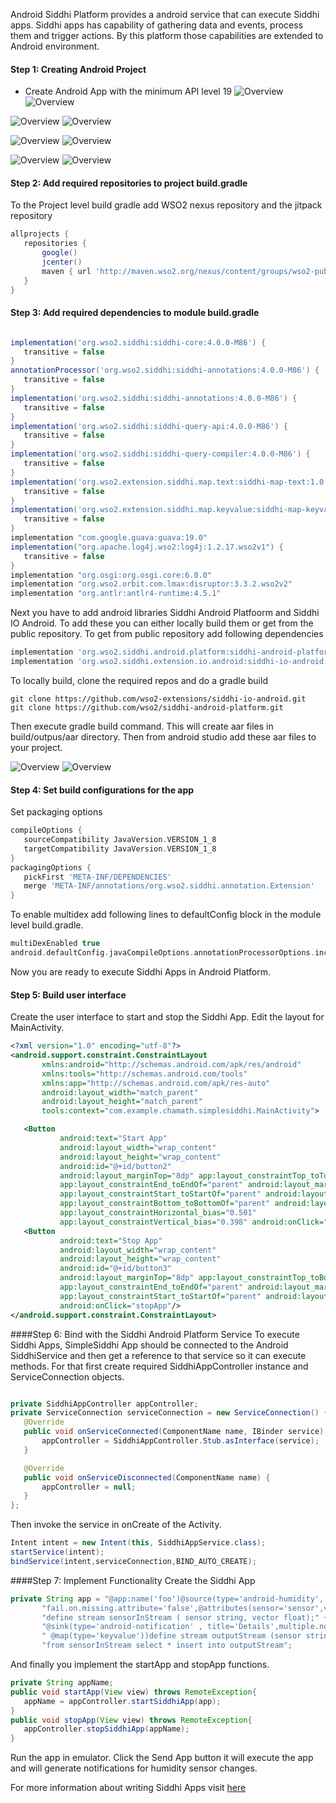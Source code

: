 Android Siddhi Platform provides a android service that can execute Siddhi apps. Siddhi apps has capability of gathering data and events, process them and trigger actions. By this platform those capabilities are extended to Android environment.  

#### Step 1: Creating Android Project

* Create Android App with the minimum API level 19
![](../images/tutorial/create-project.png?raw=true "Overview")
![](../docs/images/tutorial/create-project.png?raw=true "Overview")

![](../images/tutorial/target-project.png?raw=true "Overview")
![](../docs/images/tutorial/target-project.png?raw=true "Overview")

![](../images/tutorial/select-project.png?raw=true "Overview")
![](../docs/images/tutorial/select-project.png?raw=true "Overview")

![](../images/tutorial/activity-project.png?raw=true "Overview")
![](../docs/images/tutorial/activity-project.png?raw=true "Overview")

#### Step 2: Add required repositories to project build.gradle

To the Project level build gradle add WSO2 nexus repository and the jitpack repository

```groovy
allprojects {
   repositories {
       google()
       jcenter()
       maven { url 'http://maven.wso2.org/nexus/content/groups/wso2-public/' }
   }
}
```    
#### Step 3: Add required dependencies to module build.gradle

```groovy

implementation('org.wso2.siddhi:siddhi-core:4.0.0-M86') {
   transitive = false
}
annotationProcessor('org.wso2.siddhi:siddhi-annotations:4.0.0-M86') {
   transitive = false
}
implementation('org.wso2.siddhi:siddhi-annotations:4.0.0-M86') {
   transitive = false
}
implementation('org.wso2.siddhi:siddhi-query-api:4.0.0-M86') {
   transitive = false
}
implementation('org.wso2.siddhi:siddhi-query-compiler:4.0.0-M86') {
   transitive = false
}
implementation('org.wso2.extension.siddhi.map.text:siddhi-map-text:1.0.2') {
   transitive = false
}
implementation('org.wso2.extension.siddhi.map.keyvalue:siddhi-map-keyvalue:1.0.1') {
   transitive = false
}
implementation "com.google.guava:guava:19.0"
implementation("org.apache.log4j.wso2:log4j:1.2.17.wso2v1") {
   transitive = false
}
implementation "org.osgi:org.osgi.core:6.0.0"
implementation "org.wso2.orbit.com.lmax:disruptor:3.3.2.wso2v2"
implementation "org.antlr:antlr4-runtime:4.5.1"
```
Next you have to add android libraries Siddhi Android Platfoorm and Siddhi IO Android. To add these you can either locally build them or get from the public repository.
To get from public repository add following dependencies
```groovy
implementation 'org.wso2.siddhi.android.platform:siddhi-android-platform:1.0.0'
implementation 'org.wso2.siddhi.extension.io.android:siddhi-io-android:1.0.0'
```
To locally build, clone the required repos and do a gradle build 
```git
git clone https://github.com/wso2-extensions/siddhi-io-android.git
git clone https://github.com/wso2/siddhi-android-platform.git
```
Then execute gradle build command. This will create aar files in build/outpus/aar directory. 
Then from android studio add these aar files to your project. 

![](../images/tutorial/aar.png?raw=true "Overview")
![](../docs/images/tutorial/aar.png?raw=true "Overview")

#### Step 4: Set build configurations for the app
Set packaging options 
```groovy
compileOptions {
   sourceCompatibility JavaVersion.VERSION_1_8
   targetCompatibility JavaVersion.VERSION_1_8
}
packagingOptions {
   pickFirst 'META-INF/DEPENDENCIES'
   merge 'META-INF/annotations/org.wso2.siddhi.annotation.Extension'
}
```
To enable multidex add following lines to defaultConfig block in the module level build.gradle. 
```groovy
multiDexEnabled true
android.defaultConfig.javaCompileOptions.annotationProcessorOptions.includeCompileClasspath = true
```
Now you are ready to execute Siddhi Apps in Android Platform. 

#### Step 5: Build user interface
Create the user interface to start and stop the Siddhi App. Edit the layout for MainActivity. 


```xml
<?xml version="1.0" encoding="utf-8"?>
<android.support.constraint.ConstraintLayout
       xmlns:android="http://schemas.android.com/apk/res/android"
       xmlns:tools="http://schemas.android.com/tools"
       xmlns:app="http://schemas.android.com/apk/res-auto"
       android:layout_width="match_parent"
       android:layout_height="match_parent"
       tools:context="com.example.chamath.simplesiddhi.MainActivity">

   <Button
           android:text="Start App"
           android:layout_width="wrap_content"
           android:layout_height="wrap_content"
           android:id="@+id/button2"
           android:layout_marginTop="8dp" app:layout_constraintTop_toTopOf="parent"
           app:layout_constraintEnd_toEndOf="parent" android:layout_marginEnd="8dp"
           app:layout_constraintStart_toStartOf="parent" android:layout_marginStart="8dp"
           app:layout_constraintBottom_toBottomOf="parent" android:layout_marginBottom="8dp"
           app:layout_constraintHorizontal_bias="0.501"
           app:layout_constraintVertical_bias="0.398" android:onClick="startApp"/>
   <Button
           android:text="Stop App"
           android:layout_width="wrap_content"
           android:layout_height="wrap_content"
           android:id="@+id/button3"
           android:layout_marginTop="8dp" app:layout_constraintTop_toBottomOf="@+id/button2"
           app:layout_constraintEnd_toEndOf="parent" android:layout_marginEnd="8dp"
           app:layout_constraintStart_toStartOf="parent" android:layout_marginStart="8dp"
           android:onClick="stopApp"/>
</android.support.constraint.ConstraintLayout>
```

####Step 6: Bind with the Siddhi Android Platform Service 
To execute Siddhi Apps, SimpleSiddhi App should be connected to the Android SiddhiService and then get a reference to that service so it can execute methods. For that first create required SiddhiAppController instance and ServiceConnection objects. 

```java

private SiddhiAppController appController;
private ServiceConnection serviceConnection = new ServiceConnection() {
   @Override
   public void onServiceConnected(ComponentName name, IBinder service) {
       appController = SiddhiAppController.Stub.asInterface(service);
   }

   @Override
   public void onServiceDisconnected(ComponentName name) {
       appController = null;
   }
};

```
Then invoke the service in onCreate of the Activity. 

```java
Intent intent = new Intent(this, SiddhiAppService.class);
startService(intent);
bindService(intent,serviceConnection,BIND_AUTO_CREATE);
```
####Step 7: Implement Functionality
Create the Siddhi App 
```java
private String app = "@app:name('foo')@source(type='android-humidity', @map(type='keyvalue'," +
       "fail.on.missing.attribute='false',@attributes(sensor='sensor',vector='humidity')))" +
       "define stream sensorInStream ( sensor string, vector float);" +
       "@sink(type='android-notification' , title='Details',multiple.notifications = 'true'," +
       " @map(type='keyvalue'))define stream outputStream (sensor string, vector float); " +
       "from sensorInStream select * insert into outputStream";

```
And finally you implement the startApp and stopApp functions.
```java
private String appName;
public void startApp(View view) throws RemoteException{
   appName = appController.startSiddhiApp(app);
}
public void stopApp(View view) throws RemoteException{
   appController.stopSiddhiApp(appName);
}
```
Run the app in emulator. Click the Send App button it will execute the app and will generate notifications for humidity sensor changes.  

For more information about writing Siddhi Apps visit [here](https://wso2.github.io/siddhi/)
